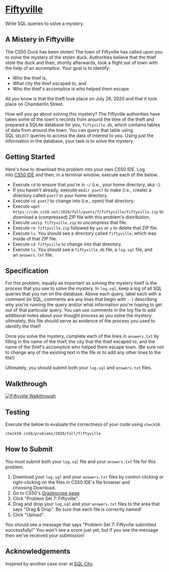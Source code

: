 [Fiftyville](https://cs50.harvard.edu/college/2020/fall/psets/7/fiftyville/#fiftyville)
=======================================================================================

Write SQL queries to solve a mystery.

## A Mistery in Fiftyville

The CS50 Duck has been stolen! The town of Fiftyville has called upon you to solve the mystery of the stolen duck. Authorities believe that the thief stole the duck and then, shortly afterwards, took a flight out of town with the help of an accomplice. Your goal is to identify:

-   Who the thief is,
-   What city the thief escaped to, and
-   Who the thief's accomplice is who helped them escape

All you know is that the theft took place on July 28, 2020 and that it took place on Chamberlin Street.

How will you go about solving this mystery? The Fiftyville authorities have taken some of the town's records from around the time of the theft and prepared a SQLite database for you, `fiftyville.db`, which contains tables of data from around the town. You can query that table using SQL `SELECT` queries to access the data of interest to you. Using just the information in the database, your task is to solve the mystery.

## Getting Started

Here's how to download this problem into your own CS50 IDE. Log into [CS50 IDE](https://ide.cs50.io/) and then, in a terminal window, execute each of the below.

-   Execute `cd` to ensure that you're in `~/` (i.e., your home directory, aka `~`).
-   If you haven't already, execute `mkdir pset7` to make (i.e., create) a directory called `pset7` in your home directory.
-   Execute `cd pset7` to change into (i.e., open) that directory.
-   Execute `wget https://cdn.cs50.net/2020/fall/psets/7/fiftyville/fiftyville.zip` to download a (compressed) ZIP file with this problem's distribution.
-   Execute `unzip fiftyville.zip` to uncompress that file.
-   Execute `rm fiftyville.zip` followed by `yes` or `y` to delete that ZIP file.
-   Execute `ls`. You should see a directory called `fiftyville`, which was inside of that ZIP file.
-   Execute `cd fiftyville` to change into that directory.
-   Execute `ls`. You should see a `fiftyville.db` file, a `log.sql` file, and an `answers.txt` file.

## Specification

For this problem, equally as important as solving the mystery itself is the process that you use to solve the mystery. In `log.sql`, keep a log of all SQL queries that you run on the database. Above each query, label each with a comment (in SQL, comments are any lines that begin with `--`) describing why you're running the query and/or what information you're hoping to get out of that particular query. You can use comments in the log file to add additional notes about your thought process as you solve the mystery: ultimately, this file should serve as evidence of the process you used to identify the thief!

Once you solve the mystery, complete each of the lines in `answers.txt` by filling in the name of the thief, the city that the thief escaped to, and the name of the thief's accomplice who helped them escape town. (Be sure not to change any of the existing text in the file or to add any other lines to the file!)

Ultimately, you should submit both your `log.sql` and `answers.txt` files.

## Walkthrough

[![Fiftyville Walkthrough](https://j.gifs.com/GRzwZy.gif)](https://www.youtube.com/watch?v=x7Q8tJMi7cQ)

## Testing

Execute the below to evaluate the correctness of your code using `check50`.

```
check50 cs50/problems/2020/fall/fiftyville
```

## How to Submit

You must submit both your `log.sql` file and your `answers.txt` file for this problem.

1.  Download your `log.sql` and your `answers.txt` files by control-clicking or right-clicking on the files in CS50 IDE's file browser and choosing Download.
2.  Go to CS50's [Gradescope page](https://www.gradescope.com/courses/157004).
3.  Click "Problem Set 7: Fiftyville".
4.  Drag and drop your `log.sql` and your `answers.txt` files to the area that says "Drag & Drop". Be sure that each file is correctly named!
5.  Click "Upload".

You should see a message that says "Problem Set 7: Fiftyville submitted successfully!" You won't see a score just yet, but if you see the message then we've received your submission!

## Acknowledgements

Inspired by another case over at [SQL City](http://mystery.knightlab.com/).
